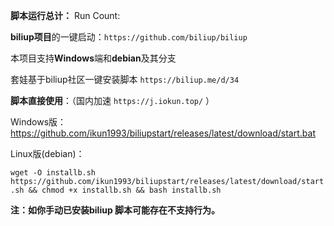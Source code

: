 **脚本运行总计：** Run Count: 

**biliup项目**的一键启动：`https://github.com/biliup/biliup`

本项目支持**Windows**端和**debian**及其分支

套娃基于biliup社区一键安装脚本 `https://biliup.me/d/34`


**脚本直接使用**：（国内加速 `https://j.iokun.top/` ）


Windows版：
https://github.com/ikun1993/biliupstart/releases/latest/download/start.bat


Linux版(debian)：

`wget -O installb.sh https://github.com/ikun1993/biliupstart/releases/latest/download/start.sh && chmod +x installb.sh && bash installb.sh
`

**注：如你手动已安装biliup 脚本可能存在不支持行为。**
